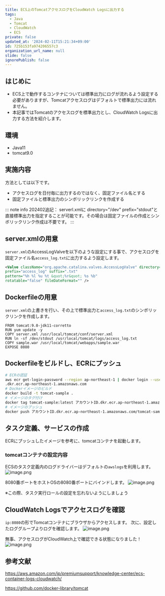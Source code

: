 ```yaml
---
title: ECS上のTomcatアクセスログをCloudWatch Logsに出力する
tags:
  - Java
  - Tomcat
  - CloudWatch
  - ECS
private: false
updated_at: '2024-02-11T15:21:34+09:00'
id: 725b153fa974206557c3
organization_url_name: null
slide: false
ignorePublish: false
---
```

## はじめに

- ECS上で動作するコンテナについては標準出力にログが流れるよう設定する必要がありますが、Tomcatアクセスログはデフォルトで標準出力には流れません。
- 本記事ではTomcatのアクセスログを標準出力とし、CloudWatch Logsに出力する方法を紹介します。

## 環境

- Java11
- tomcat9.0

## 実施内容

方法としては以下です。

- アクセスログを日付毎に出力するのではなく、固定ファイル名とする
- 固定ファイルと標準出力のシンボリックリンクを作成する

::: note info
202402追記： serverl.xmlに directory="/dev" prefix="stdout"と直接標準出力を指定することが可能です。その場合は固定ファイルの作成とシンボリックリンク作成は不要です。
:::

## server.xmlの用意

`server.xml`のAccessLogValveを以下のような設定にする事で、アクセスログを固定ファイル名`access_log.txt`に出力するよう設定します。

```server.xml
<Valve className="org.apache.catalina.valves.AccessLogValve" directory="logs"
prefix="access_log" suffix=".txt"
pattern="%h %l %u %t &quot;%r&quot; %s %b"
rotatable="false" fileDateFormat="" />
```

## Dockerfileの用意

`server.xml`の上書きを行い、その上で標準出力と`access_log.txt`のシンボリックリンクを作成します。

```:Dockerfile
FROM tomcat:9.0-jdk11-corretto
RUN yum update -y
COPY server.xml /usr/local/tomcat/conf/server.xml
RUN ln -sf /dev/stdout /usr/local/tomcat/logs/access_log.txt
COPY sample.war /usr/local/tomcat/webapps/sample.war
EXPOSE 8080
```

## Dockerfileをビルドし、ECRにプッシュ

```sh
# ECRの認証
aws ecr get-login-password --region ap-northeast-1 | docker login --username AWS --password-stdin アカウントID
.dkr.ecr.ap-northeast-1.amazonaws.com
# Dockerイメージのビルド
docker build -t tomcat-sample .
# イメージのタグ付け
docker tag tomcat-sample:latest アカウントID.dkr.ecr.ap-northeast-1.amazonaws.com/tomcat-sample:latest
# イメージのプッシュ
docker push アカウントID.dkr.ecr.ap-northeast-1.amazonaws.com/tomcat-sample:latest
```

## タスク定義、サービスの作成

ECRにプッシュしたイメージを参考に、tomcatコンテナを起動します。

### tomcatコンテナの設定内容

ECSのタスク定義内のログドライバーはデフォルトの`awslogs`を利用します。
![image.png](https://qiita-image-store.s3.ap-northeast-1.amazonaws.com/0/411902/417fd2f8-e501-d2dd-78ab-62b1f32092be.png)

8080番ポートをホストOSの8080番ポートにバインドします。
![image.png](https://qiita-image-store.s3.ap-northeast-1.amazonaws.com/0/411902/15e5b993-c1ec-7712-9d93-28804cb6e479.png)

※この際、タスク実行ロールの設定を忘れないようにしましょう

## CloudWatch Logsでアクセスログを確認

`ip:8080`の形でTomcatコンテナにブラウザからアクセスします。
次に、設定したロググループよりログを確認します。
![image.png](https://qiita-image-store.s3.ap-northeast-1.amazonaws.com/0/411902/61326375-c4a0-e01a-b7d4-d6cc2514bfe2.png)

無事、アクセスログがCloudWatch上で確認できる状態になりました！
![image.png](https://qiita-image-store.s3.ap-northeast-1.amazonaws.com/0/411902/6c82d025-8d91-d603-4566-c449a9c0df58.png)

## 参考文献

<https://aws.amazon.com/jp/premiumsupport/knowledge-center/ecs-container-logs-cloudwatch/>

<https://github.com/docker-library/tomcat>
